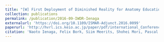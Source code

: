 ```yaml
---
title: "[W] First Deployment of Diminished Reality for Anatomy Education"
collection: publications
permalink: /publication/2016-09-IWDR-Ienaga
externalurl: 'https://doi.org/10.1109/ISMAR-Adjunct.2016.0099'
paperurl: 'http://hvrl.ics.keio.ac.jp/paper/pdf/international_Conference/2016/IWDR2016_Ienaga.pdf'
citation: 'Naoto Ienaga, Felix Bork, Siim Meerits, Shohei Mori, Pascal Fallavolita, Nassir Navab, and Hideo Saito, &quot;Detour Light Field Rendering for Diminished Reality Using Unstructured Multiple Views&quot; <i>Proc. Int. Workshop on Diminished Reality as Challenging Issue in Mixed and Augmented Reality (IWDR)</i>, pp. 294 - 296 (2016.9)'
---
```


<!--
externalurl: 'url'
paperurl: 'url'
youtubeurl: 'url'
presentationurl: 'url'
githuburl: 'url'
note: blah blah
-->